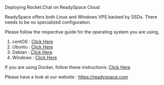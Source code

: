 Deploying Rocket.Chat on ReadySpace Cloud

ReadySpace offers both Linux and Windows VPS backed by SSDs. There needs to be no specialized configuration.

Please follow the respective guide for the operating system you are using,

1. centOS  : [Click Here](https://docs.rocket.chat/installation/manual-installation/centos/)
2. Ubuntu  : [Click Here](https://docs.rocket.chat/installation/manual-installation/ubuntu/)
3. Debian  : [Click Here](https://docs.rocket.chat/installation/manual-installation/debian/)
4. Windows : [Click Here](https://docs.rocket.chat/installation/manual-installation/windows-server/)

If you are using Docker, follow these instructions: [Click Here](https://docs.rocket.chat/installation/docker-containers)

Please have a look at our website : https://readyspace.com
